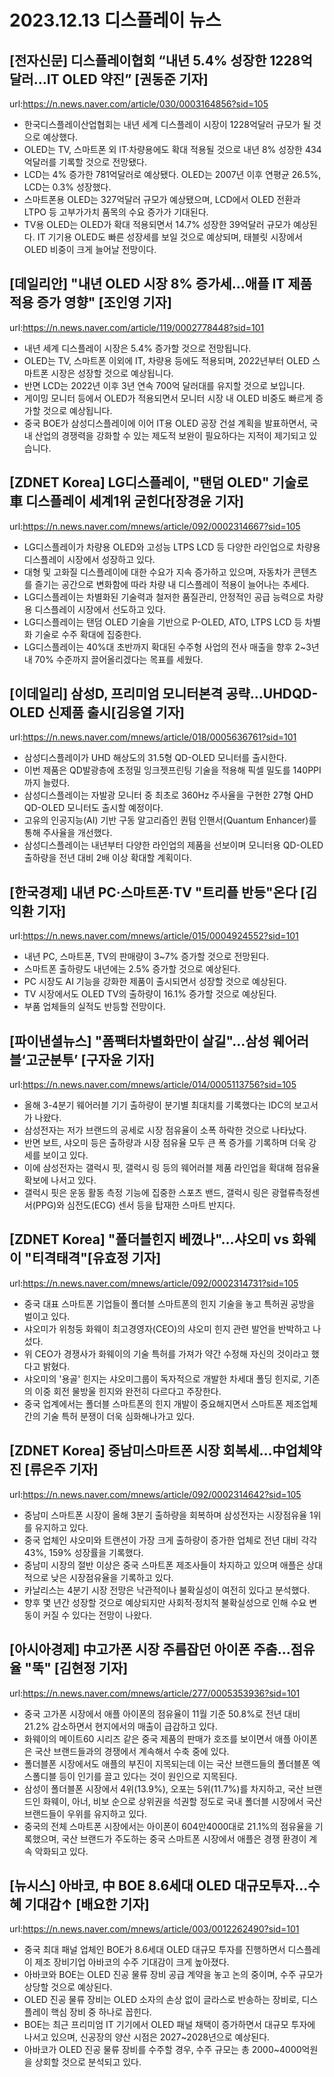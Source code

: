 # 2023.12.13 디스플레이 뉴스

## [전자신문] 디스플레이협회 “내년 5.4% 성장한 1228억달러…IT OLED 약진” [권동준 기자]
url:https://n.news.naver.com/article/030/0003164856?sid=105
- 한국디스플레이산업협회는 내년 세계 디스플레이 시장이 1228억달러 규모가 될 것으로 예상했다.
- OLED는 TV, 스마트폰 외 IT·차량용에도 확대 적용될 것으로 내년 8% 성장한 434억달러를 기록할 것으로 전망됐다.
- LCD는 4% 증가한 781억달러로 예상됐다. OLED는 2007년 이후 연평균 26.5%, LCD는 0.3% 성장했다.
- 스마트폰용 OLED는 327억달러 규모가 예상됐으며, LCD에서 OLED 전환과 LTPO 등 고부가가치 품목의 수요 증가가 기대된다.
- TV용 OLED는 OLED가 확대 적용되면서 14.7% 성장한 39억달러 규모가 예상된다. IT 기기용 OLED도 빠른 성장세를 보일 것으로 예상되며, 태블릿 시장에서 OLED 비중이 크게 늘어날 전망이다.

## [데일리안] "내년 OLED 시장 8% 증가세…애플 IT 제품 적용 증가 영향" [조인영 기자]
url:https://n.news.naver.com/article/119/0002778448?sid=101
- 내년 세계 디스플레이 시장은 5.4% 증가할 것으로 전망됩니다.
- OLED는 TV, 스마트폰 이외에 IT, 차량용 등에도 적용되며, 2022년부터 OLED 스마트폰 시장은 성장할 것으로 예상됩니다.
- 반면 LCD는 2022년 이후 3년 연속 700억 달러대를 유지할 것으로 보입니다.
- 게이밍 모니터 등에서 OLED가 적용되면서 모니터 시장 내 OLED 비중도 빠르게 증가할 것으로 예상됩니다.
- 중국 BOE가 삼성디스플레이에 이어 IT용 OLED 공장 건설 계획을 발표하면서, 국내 산업의 경쟁력을 강화할 수 있는 제도적 보완이 필요하다는 지적이 제기되고 있습니다.

## [ZDNET Korea] LG디스플레이, "탠덤 OLED" 기술로 車 디스플레이 세계1위 굳힌다[장경윤 기자]
url:https://n.news.naver.com/mnews/article/092/0002314667?sid=105
- LG디스플레이가 차량용 OLED와 고성능 LTPS LCD 등 다양한 라인업으로 차량용 디스플레이 시장에서 성장하고 있다.
- 대형 및 고화질 디스플레이에 대한 수요가 지속 증가하고 있으며, 자동차가 콘텐츠를 즐기는 공간으로 변화함에 따라 차량 내 디스플레이 적용이 늘어나는 추세다.
- LG디스플레이는 차별화된 기술력과 철저한 품질관리, 안정적인 공급 능력으로 차량용 디스플레이 시장에서 선도하고 있다.
- LG디스플레이는 탠덤 OLED 기술을 기반으로 P-OLED, ATO, LTPS LCD 등 차별화 기술로 수주 확대에 집중한다.
- LG디스플레이는 40%대 초반까지 확대된 수주형 사업의 전사 매출을 향후 2~3년 내 70% 수준까지 끌어올리겠다는 목표를 세웠다.

## [이데일리] 삼성D, 프리미엄 모니터본격 공략…UHDQD-OLED 신제품 출시[김응열 기자]
url:https://n.news.naver.com/mnews/article/018/0005636761?sid=101
- 삼성디스플레이가 UHD 해상도의 31.5형 QD-OLED 모니터를 출시한다.
- 이번 제품은 QD발광층에 초정밀 잉크젯프린팅 기술을 적용해 픽셀 밀도를 140PPI까지 늘렸다.
- 삼성디스플레이는 자발광 모니터 중 최초로 360Hz 주사율을 구현한 27형 QHD QD-OLED 모니터도 출시할 예정이다.
- 고유의 인공지능(AI) 기반 구동 알고리즘인 퀀텀 인핸서(Quantum Enhancer)를 통해 주사율을 개선했다.
- 삼성디스플레이는 내년부터 다양한 라인업의 제품을 선보이며 모니터용 QD-OLED 출하량을 전년 대비 2배 이상 확대할 계획이다.

## [한국경제] 내년 PC·스마트폰·TV "트리플 반등"온다 [김익환 기자]
url:https://n.news.naver.com/mnews/article/015/0004924552?sid=101
- 내년 PC, 스마트폰, TV의 판매량이 3~7% 증가할 것으로 전망된다.
- 스마트폰 출하량도 내년에는 2.5% 증가할 것으로 예상된다.
- PC 시장도 AI 기능을 강화한 제품이 출시되면서 성장할 것으로 예상된다.
- TV 시장에서도 OLED TV의 출하량이 16.1% 증가할 것으로 예상된다.
- 부품 업체들의 실적도 반등할 전망이다.

## [파이낸셜뉴스] "폼팩터차별화만이 살길"…삼성 웨어러블‘고군분투’ [구자윤 기자]
url:https://n.news.naver.com/mnews/article/014/0005113756?sid=105
- 올해 3-4분기 웨어러블 기기 출하량이 분기별 최대치를 기록했다는 IDC의 보고서가 나왔다.
- 삼성전자는 저가 브랜드의 공세로 시장 점유율이 소폭 하락한 것으로 나타났다.
- 반면 보트, 샤오미 등은 출하량과 시장 점유율 모두 큰 폭 증가를 기록하며 더욱 강세를 보이고 있다.
- 이에 삼성전자는 갤럭시 핏, 갤럭시 링 등의 웨어러블 제품 라인업을 확대해 점유율 확보에 나서고 있다.
- 갤럭시 핏은 운동 활동 측정 기능에 집중한 스포츠 밴드, 갤럭시 링은 광혈류측정센서(PPG)와 심전도(ECG) 센서 등을 탑재한 스마트 반지다.

## [ZDNET Korea] "폴더블힌지 베꼈나"…샤오미 vs 화웨이 "티격태격"[유효정 기자]
url:https://n.news.naver.com/mnews/article/092/0002314731?sid=105
- 중국 대표 스마트폰 기업들이 폴더블 스마트폰의 힌지 기술을 놓고 특허권 공방을 벌이고 있다.
- 샤오미가 위청둥 화웨이 최고경영자(CEO)의 샤오미 힌지 관련 발언을 반박하고 나섰다.
- 위 CEO가 경쟁사가 화웨이의 기술 특허를 가져가 약간 수정해 자신의 것이라고 했다고 밝혔다.
- 샤오미의 '용골' 힌지는 샤오미그룹이 독자적으로 개발한 차세대 폴딩 힌지로, 기존의 이중 회전 물방울 힌지와 완전히 다르다고 주장한다.
- 중국 업계에서는 폴더블 스마트폰의 힌지 개발이 중요해지면서 스마트폰 제조업체 간의 기술 특허 분쟁이 더욱 심화해나가고 있다.

## [ZDNET Korea] 중남미스마트폰 시장 회복세…中업체약진 [류은주 기자]
url:https://n.news.naver.com/mnews/article/092/0002314642?sid=105
- 중남미 스마트폰 시장이 올해 3분기 출하량을 회복하며 삼성전자는 시장점유율 1위를 유지하고 있다.
- 중국 업체인 샤오미와 트랜션이 가장 크게 출하량이 증가한 업체로 전년 대비 각각 43%, 159% 성장률을 기록했다.
- 중남미 시장의 절반 이상은 중국 스마트폰 제조사들이 차지하고 있으며 애플은 상대적으로 낮은 시장점유율을 기록하고 있다.
- 카날리스는 4분기 시장 전망은 낙관적이나 불확실성이 여전히 있다고 분석했다.
- 향후 몇 년간 성장할 것으로 예상되지만 사회적·정치적 불확실성으로 인해 수요 변동이 커질 수 있다는 전망이 나왔다.

## [아시아경제] 中고가폰 시장 주름잡던 아이폰 주춤…점유율 "뚝" [김현정 기자]
url:https://n.news.naver.com/mnews/article/277/0005353936?sid=101
- 중국 고가폰 시장에서 애플 아이폰의 점유율이 11월 기준 50.8%로 전년 대비 21.2% 감소하면서 현지에서의 매출이 급감하고 있다.
- 화웨이의 메이트60 시리즈 같은 중국 제품의 판매가 호조를 보이면서 애플 아이폰은 국산 브랜드들과의 경쟁에서 계속해서 수축 중에 있다.
- 폴더블폰 시장에서도 애플의 부진이 지목되는데 이는 국산 브랜드들의 폴더블폰 엑스폴디블 등이 인기를 끌고 있다는 것이 원인으로 지목된다.
- 삼성이 폴더블폰 시장에서 4위(13.9%), 오포는 5위(11.7%)를 차지하고, 국산 브랜드인 화웨이, 아너, 비보 순으로 상위권을 석권할 정도로 국내 폴더블 시장에서 국산 브랜드들이 우위를 유지하고 있다.
- 중국의 전체 스마트폰 시장에서는 아이폰이 604만4000대로 21.1%의 점유율을 기록했으며, 국산 브랜드가 주도하는 중국 스마트폰 시장에서 애플은 경쟁 환경이 계속 악화되고 있다.

## [뉴시스] 아바코, 中 BOE 8.6세대 OLED 대규모투자…수혜 기대감↑ [배요한 기자]
url:https://n.news.naver.com/mnews/article/003/0012262490?sid=101
- 중국 최대 패널 업체인 BOE가 8.6세대 OLED 대규모 투자를 진행하면서 디스플레이 제조 장비기업 아바코의 수주 기대감이 크게 높아졌다.
- 아바코와 BOE는 OLED 진공 물류 장비 공급 계약을 놓고 논의 중이며, 수주 규모가 상당할 것으로 예상된다.
- OLED 진공 물류 장비는 OLED 소자의 손상 없이 글라스로 반송하는 장비로, 디스플레이 핵심 장비 중 하나로 꼽힌다.
- BOE는 최근 프리미엄 IT 기기에서 OLED 패널 채택이 증가하면서 대규모 투자에 나서고 있으며, 신공장의 양산 시점은 2027~2028년으로 예상된다.
- 아바코가 OLED 진공 물류 장비를 수주할 경우, 수주 규모는 총 2000~4000억원을 상회할 것으로 분석되고 있다.